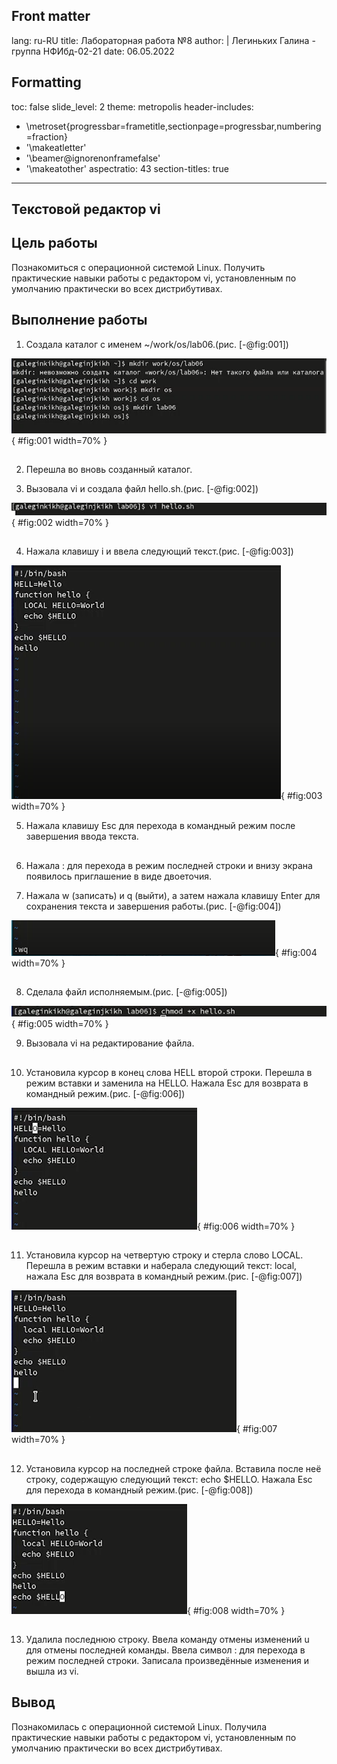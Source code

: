## Front matter
lang: ru-RU
title: Лабораторная работа №8
author: |
    Легиньких Галина - группа НФИбд-02-21
date: 06.05.2022

## Formatting
toc: false
slide_level: 2
theme: metropolis
header-includes: 
 - \metroset{progressbar=frametitle,sectionpage=progressbar,numbering=fraction}
 - '\makeatletter'
 - '\beamer@ignorenonframefalse'
 - '\makeatother'
aspectratio: 43
section-titles: true
---

## Текстовой редактор vi

## Цель работы

Познакомиться с операционной системой Linux. Получить практические навыки работы с редактором vi, установленным по умолчанию практически во всех дистрибутивах.

## Выполнение работы

1. Создала каталог с именем ~/work/os/lab06.(рис. [-@fig:001])

![Создание каталога](image/1.png){ #fig:001 width=70% }

##

2. Перешла во вновь созданный каталог.

3. Вызовала vi и создала файл hello.sh.(рис. [-@fig:002])

![vi](image/2.png){ #fig:002 width=70% }

##

4. Нажала клавишу i и ввела следующий текст.(рис. [-@fig:003])

![Текст файла](image/3.png){ #fig:003 width=70% }

5. Нажала клавишу Esc для перехода в командный режим после завершения ввода текста.

##

6. Нажала : для перехода в режим последней строки и внизу экрана появилось приглашение в виде двоеточия.

7. Нажала w (записать) и q (выйти), а затем нажала клавишу Enter для сохранения текста и завершения работы.(рис. [-@fig:004])

![wq](image/4.png){ #fig:004 width=70% }

##

8. Сделала файл исполняемым.(рис. [-@fig:005])

![Исполняемый файл](image/5.png){ #fig:005 width=70% }

9. Вызовала vi на редактирование файла.

##

10. Установила курсор в конец слова HELL второй строки. Перешла в режим вставки и заменила на HELLO. Нажала Esc для возврата в командный режим.(рис. [-@fig:006])

![HELLO](image/6.png){ #fig:006 width=70% }

##

11. Установила курсор на четвертую строку и стерла слово LOCAL. Перешла в режим вставки и наберала следующий текст: local, нажала Esc для возврата в командный режим.(рис. [-@fig:007])

![local](image/7.png){ #fig:007 width=70% }

##

12. Установила курсор на последней строке файла. Вставила после неё строку, содержащую
следующий текст: echo $HELLO. Нажала Esc для перехода в командный режим.(рис. [-@fig:008])

![echo $HELLO](image/8.png){ #fig:008 width=70% }

##

13. Удалила последнюю строку. Ввела команду отмены изменений u для отмены последней команды. Ввела символ : для перехода в режим последней строки. Записала произведённые изменения и вышла из vi.

## Вывод

Познакомилась с операционной системой Linux. Получила практические навыки работы с редактором vi, установленным по умолчанию практически во всех дистрибутивах.

